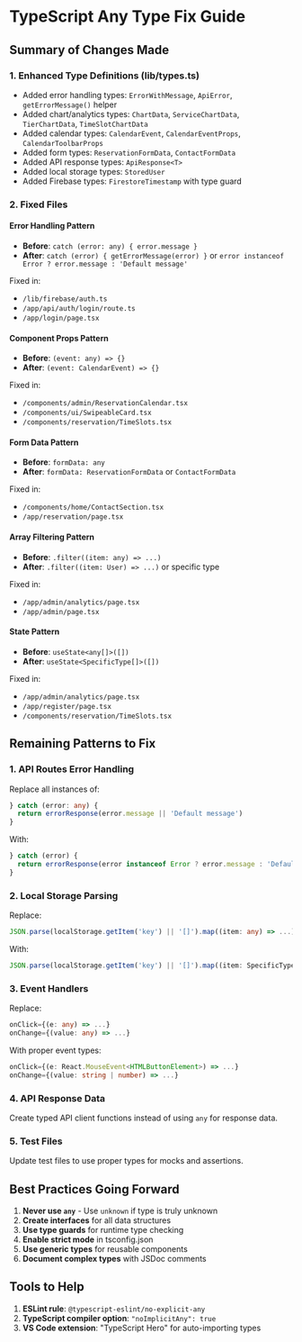 # TypeScript Any Type Fix Guide

## Summary of Changes Made

### 1. Enhanced Type Definitions (lib/types.ts)
- Added error handling types: `ErrorWithMessage`, `ApiError`, `getErrorMessage()` helper
- Added chart/analytics types: `ChartData`, `ServiceChartData`, `TierChartData`, `TimeSlotChartData`
- Added calendar types: `CalendarEvent`, `CalendarEventProps`, `CalendarToolbarProps`
- Added form types: `ReservationFormData`, `ContactFormData`
- Added API response types: `ApiResponse<T>`
- Added local storage types: `StoredUser`
- Added Firebase types: `FirestoreTimestamp` with type guard

### 2. Fixed Files

#### Error Handling Pattern
- **Before**: `catch (error: any) { error.message }`
- **After**: `catch (error) { getErrorMessage(error) }` or `error instanceof Error ? error.message : 'Default message'`

Fixed in:
- `/lib/firebase/auth.ts`
- `/app/api/auth/login/route.ts`
- `/app/login/page.tsx`

#### Component Props Pattern
- **Before**: `(event: any) => {}`
- **After**: `(event: CalendarEvent) => {}`

Fixed in:
- `/components/admin/ReservationCalendar.tsx`
- `/components/ui/SwipeableCard.tsx`
- `/components/reservation/TimeSlots.tsx`

#### Form Data Pattern
- **Before**: `formData: any`
- **After**: `formData: ReservationFormData` or `ContactFormData`

Fixed in:
- `/components/home/ContactSection.tsx`
- `/app/reservation/page.tsx`

#### Array Filtering Pattern
- **Before**: `.filter((item: any) => ...)`
- **After**: `.filter((item: User) => ...)` or specific type

Fixed in:
- `/app/admin/analytics/page.tsx`
- `/app/admin/page.tsx`

#### State Pattern
- **Before**: `useState<any[]>([])`
- **After**: `useState<SpecificType[]>([])`

Fixed in:
- `/app/admin/analytics/page.tsx`
- `/app/register/page.tsx`
- `/components/reservation/TimeSlots.tsx`

## Remaining Patterns to Fix

### 1. API Routes Error Handling
Replace all instances of:
```typescript
} catch (error: any) {
  return errorResponse(error.message || 'Default message')
}
```

With:
```typescript
} catch (error) {
  return errorResponse(error instanceof Error ? error.message : 'Default message')
}
```

### 2. Local Storage Parsing
Replace:
```typescript
JSON.parse(localStorage.getItem('key') || '[]').map((item: any) => ...)
```

With:
```typescript
JSON.parse(localStorage.getItem('key') || '[]').map((item: SpecificType) => ...)
```

### 3. Event Handlers
Replace:
```typescript
onClick={(e: any) => ...}
onChange={(value: any) => ...}
```

With proper event types:
```typescript
onClick={(e: React.MouseEvent<HTMLButtonElement>) => ...}
onChange={(value: string | number) => ...}
```

### 4. API Response Data
Create typed API client functions instead of using `any` for response data.

### 5. Test Files
Update test files to use proper types for mocks and assertions.

## Best Practices Going Forward

1. **Never use `any`** - Use `unknown` if type is truly unknown
2. **Create interfaces** for all data structures
3. **Use type guards** for runtime type checking
4. **Enable strict mode** in tsconfig.json
5. **Use generic types** for reusable components
6. **Document complex types** with JSDoc comments

## Tools to Help

1. **ESLint rule**: `@typescript-eslint/no-explicit-any`
2. **TypeScript compiler option**: `"noImplicitAny": true`
3. **VS Code extension**: "TypeScript Hero" for auto-importing types